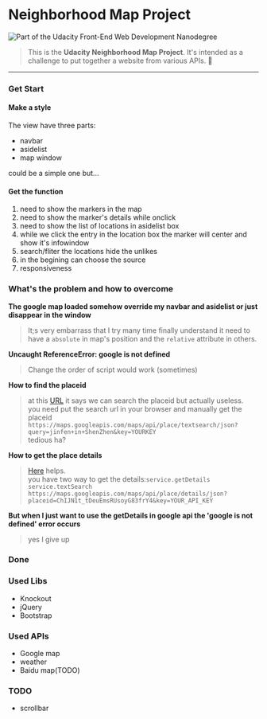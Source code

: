# Neighborhood Map Project 

![Part of the Udacity Front-End Web Development Nanodegree](https://img.shields.io/badge/Udacity-Front--End%20Web%20Developer%20Nanodegree-02b3e4.svg)

> This is the **Udacity Neighborhood Map Project**. It's intended as a challenge to put together a website from various APIs.  🔰
***
### Get Start
#### Make a style
The view have three parts:
- navbar
- asidelist
- map window

could be a simple one but...
#### Get the function 
1. need to show the markers in the map  
2. need to show the marker's details while onclick
3. need to show the list of locations in asidelist box
4. while we click the entry in the location box the marker will center and show it's infowindow
5. search/fliter the locations hide the unlikes
6. in the begining can choose the source
7. responsiveness

### What's the problem and how to overcome
**The google map loaded somehow override my navbar and asidelist or just disappear in the window**
> It;s very embarrass that I try many time finally understand it need to have a `absolute` in map's position and the `relative` attribute in others.  

**Uncaught ReferenceError: google is not defined**
> Change the order of script would work (sometimes)

 **How to find the placeid**
> at this [URL](https://developers.google.com/places/place-id?hl=zh-cn) it says we can search the placeid but actually useless.  
you need put the search url in your browser and manually get the placeid `https://maps.googleapis.com/maps/api/place/textsearch/json?query=jinfen+in+ShenZhen&key=YOURKEY`  
tedious ha?

**How to get the place details**
> [Here](https://developers.google.com/places/web-service/details) helps.  
you have two way to get the details:`service.getDetails`  `service.textSearch`  
`https://maps.googleapis.com/maps/api/place/details/json?placeid=ChIJN1t_tDeuEmsRUsoyG83frY4&key=YOUR_API_KEY`

**But when I just want to use the getDetails in google api the 'google is not defined' error occurs**
> yes I give up
### Done

### Used Libs
- Knockout
- jQuery
- Bootstrap
### Used APIs
- Google map
- weather
- Baidu map(TODO)
### TODO
- scrollbar


